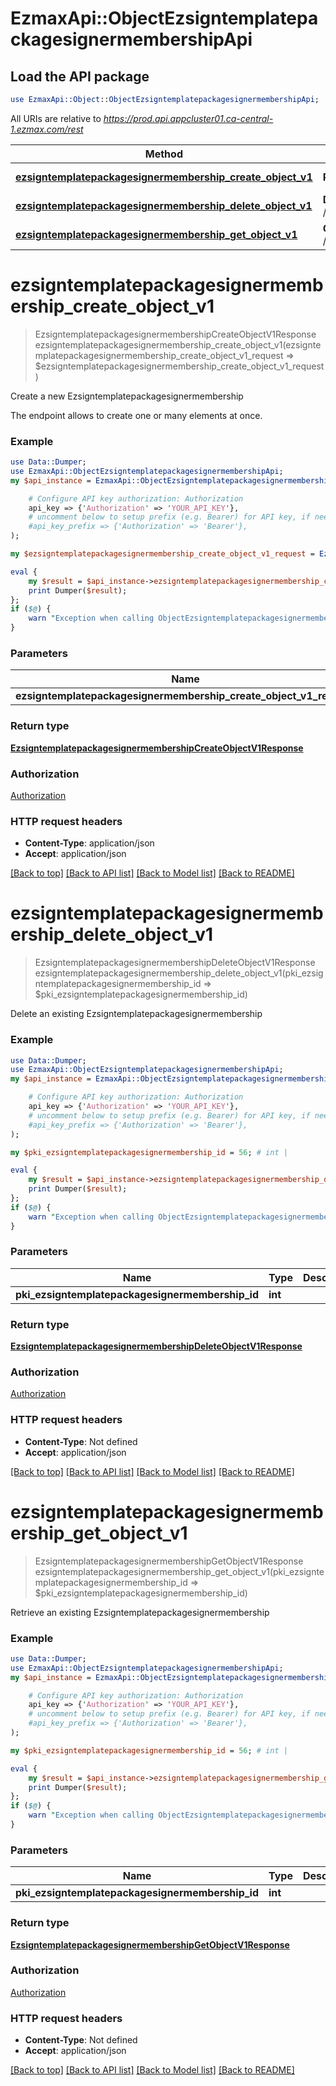 # EzmaxApi::ObjectEzsigntemplatepackagesignermembershipApi

## Load the API package
```perl
use EzmaxApi::Object::ObjectEzsigntemplatepackagesignermembershipApi;
```

All URIs are relative to *https://prod.api.appcluster01.ca-central-1.ezmax.com/rest*

Method | HTTP request | Description
------------- | ------------- | -------------
[**ezsigntemplatepackagesignermembership_create_object_v1**](ObjectEzsigntemplatepackagesignermembershipApi.md#ezsigntemplatepackagesignermembership_create_object_v1) | **POST** /1/object/ezsigntemplatepackagesignermembership | Create a new Ezsigntemplatepackagesignermembership
[**ezsigntemplatepackagesignermembership_delete_object_v1**](ObjectEzsigntemplatepackagesignermembershipApi.md#ezsigntemplatepackagesignermembership_delete_object_v1) | **DELETE** /1/object/ezsigntemplatepackagesignermembership/{pkiEzsigntemplatepackagesignermembershipID} | Delete an existing Ezsigntemplatepackagesignermembership
[**ezsigntemplatepackagesignermembership_get_object_v1**](ObjectEzsigntemplatepackagesignermembershipApi.md#ezsigntemplatepackagesignermembership_get_object_v1) | **GET** /1/object/ezsigntemplatepackagesignermembership/{pkiEzsigntemplatepackagesignermembershipID} | Retrieve an existing Ezsigntemplatepackagesignermembership


# **ezsigntemplatepackagesignermembership_create_object_v1**
> EzsigntemplatepackagesignermembershipCreateObjectV1Response ezsigntemplatepackagesignermembership_create_object_v1(ezsigntemplatepackagesignermembership_create_object_v1_request => $ezsigntemplatepackagesignermembership_create_object_v1_request)

Create a new Ezsigntemplatepackagesignermembership

The endpoint allows to create one or many elements at once.

### Example
```perl
use Data::Dumper;
use EzmaxApi::ObjectEzsigntemplatepackagesignermembershipApi;
my $api_instance = EzmaxApi::ObjectEzsigntemplatepackagesignermembershipApi->new(

    # Configure API key authorization: Authorization
    api_key => {'Authorization' => 'YOUR_API_KEY'},
    # uncomment below to setup prefix (e.g. Bearer) for API key, if needed
    #api_key_prefix => {'Authorization' => 'Bearer'},
);

my $ezsigntemplatepackagesignermembership_create_object_v1_request = EzmaxApi::Object::EzsigntemplatepackagesignermembershipCreateObjectV1Request->new(); # EzsigntemplatepackagesignermembershipCreateObjectV1Request | 

eval {
    my $result = $api_instance->ezsigntemplatepackagesignermembership_create_object_v1(ezsigntemplatepackagesignermembership_create_object_v1_request => $ezsigntemplatepackagesignermembership_create_object_v1_request);
    print Dumper($result);
};
if ($@) {
    warn "Exception when calling ObjectEzsigntemplatepackagesignermembershipApi->ezsigntemplatepackagesignermembership_create_object_v1: $@\n";
}
```

### Parameters

Name | Type | Description  | Notes
------------- | ------------- | ------------- | -------------
 **ezsigntemplatepackagesignermembership_create_object_v1_request** | [**EzsigntemplatepackagesignermembershipCreateObjectV1Request**](EzsigntemplatepackagesignermembershipCreateObjectV1Request.md)|  | 

### Return type

[**EzsigntemplatepackagesignermembershipCreateObjectV1Response**](EzsigntemplatepackagesignermembershipCreateObjectV1Response.md)

### Authorization

[Authorization](../README.md#Authorization)

### HTTP request headers

 - **Content-Type**: application/json
 - **Accept**: application/json

[[Back to top]](#) [[Back to API list]](../README.md#documentation-for-api-endpoints) [[Back to Model list]](../README.md#documentation-for-models) [[Back to README]](../README.md)

# **ezsigntemplatepackagesignermembership_delete_object_v1**
> EzsigntemplatepackagesignermembershipDeleteObjectV1Response ezsigntemplatepackagesignermembership_delete_object_v1(pki_ezsigntemplatepackagesignermembership_id => $pki_ezsigntemplatepackagesignermembership_id)

Delete an existing Ezsigntemplatepackagesignermembership



### Example
```perl
use Data::Dumper;
use EzmaxApi::ObjectEzsigntemplatepackagesignermembershipApi;
my $api_instance = EzmaxApi::ObjectEzsigntemplatepackagesignermembershipApi->new(

    # Configure API key authorization: Authorization
    api_key => {'Authorization' => 'YOUR_API_KEY'},
    # uncomment below to setup prefix (e.g. Bearer) for API key, if needed
    #api_key_prefix => {'Authorization' => 'Bearer'},
);

my $pki_ezsigntemplatepackagesignermembership_id = 56; # int | 

eval {
    my $result = $api_instance->ezsigntemplatepackagesignermembership_delete_object_v1(pki_ezsigntemplatepackagesignermembership_id => $pki_ezsigntemplatepackagesignermembership_id);
    print Dumper($result);
};
if ($@) {
    warn "Exception when calling ObjectEzsigntemplatepackagesignermembershipApi->ezsigntemplatepackagesignermembership_delete_object_v1: $@\n";
}
```

### Parameters

Name | Type | Description  | Notes
------------- | ------------- | ------------- | -------------
 **pki_ezsigntemplatepackagesignermembership_id** | **int**|  | 

### Return type

[**EzsigntemplatepackagesignermembershipDeleteObjectV1Response**](EzsigntemplatepackagesignermembershipDeleteObjectV1Response.md)

### Authorization

[Authorization](../README.md#Authorization)

### HTTP request headers

 - **Content-Type**: Not defined
 - **Accept**: application/json

[[Back to top]](#) [[Back to API list]](../README.md#documentation-for-api-endpoints) [[Back to Model list]](../README.md#documentation-for-models) [[Back to README]](../README.md)

# **ezsigntemplatepackagesignermembership_get_object_v1**
> EzsigntemplatepackagesignermembershipGetObjectV1Response ezsigntemplatepackagesignermembership_get_object_v1(pki_ezsigntemplatepackagesignermembership_id => $pki_ezsigntemplatepackagesignermembership_id)

Retrieve an existing Ezsigntemplatepackagesignermembership



### Example
```perl
use Data::Dumper;
use EzmaxApi::ObjectEzsigntemplatepackagesignermembershipApi;
my $api_instance = EzmaxApi::ObjectEzsigntemplatepackagesignermembershipApi->new(

    # Configure API key authorization: Authorization
    api_key => {'Authorization' => 'YOUR_API_KEY'},
    # uncomment below to setup prefix (e.g. Bearer) for API key, if needed
    #api_key_prefix => {'Authorization' => 'Bearer'},
);

my $pki_ezsigntemplatepackagesignermembership_id = 56; # int | 

eval {
    my $result = $api_instance->ezsigntemplatepackagesignermembership_get_object_v1(pki_ezsigntemplatepackagesignermembership_id => $pki_ezsigntemplatepackagesignermembership_id);
    print Dumper($result);
};
if ($@) {
    warn "Exception when calling ObjectEzsigntemplatepackagesignermembershipApi->ezsigntemplatepackagesignermembership_get_object_v1: $@\n";
}
```

### Parameters

Name | Type | Description  | Notes
------------- | ------------- | ------------- | -------------
 **pki_ezsigntemplatepackagesignermembership_id** | **int**|  | 

### Return type

[**EzsigntemplatepackagesignermembershipGetObjectV1Response**](EzsigntemplatepackagesignermembershipGetObjectV1Response.md)

### Authorization

[Authorization](../README.md#Authorization)

### HTTP request headers

 - **Content-Type**: Not defined
 - **Accept**: application/json

[[Back to top]](#) [[Back to API list]](../README.md#documentation-for-api-endpoints) [[Back to Model list]](../README.md#documentation-for-models) [[Back to README]](../README.md)


